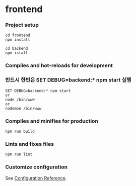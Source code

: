 # frontend

### Project setup

```
cd frontend
npm install

cd backend
npm istall
```

### Compiles and hot-reloads for development

### 반드시 한번은 SET DEBUG=backend:\* npm start 실행

```
SET DEBUG=backend:* npm start
or
node /bin/www
or
nodemon /bin/www
```

### Compiles and minifies for production

```
npm run build
```

### Lints and fixes files

```
npm run lint
```

### Customize configuration

See [Configuration Reference](https://cli.vuejs.org/config/).
